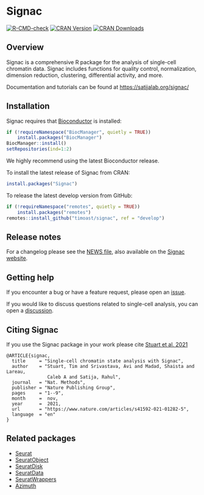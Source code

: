 # Signac

[![R-CMD-check](https://github.com/timoast/signac/workflows/R-CMD-check/badge.svg)](https://github.com/timoast/signac/actions)
[![CRAN
Version](https://www.r-pkg.org/badges/version/Signac)](https://cran.r-project.org/package=Signac)
[![CRAN
Downloads](https://cranlogs.r-pkg.org/badges/Signac)](https://cran.r-project.org/package=Signac)

## Overview

Signac is a comprehensive R package for the analysis of single-cell
chromatin data. Signac includes functions for quality control,
normalization, dimension reduction, clustering, differential activity,
and more.

Documentation and tutorials can be found at
<https://satijalab.org/signac/>

## Installation

Signac requires that [Bioconductor](https://www.bioconductor.org/) is
installed:

``` r
if (!requireNamespace("BiocManager", quietly = TRUE))
    install.packages("BiocManager")
BiocManager::install()
setRepositories(ind=1:2)
```

We highly recommend using the latest Bioconductor release.

To install the latest release of Signac from CRAN:

``` r
install.packages("Signac")
```

To release the latest develop version from GitHub:

``` r
if (!requireNamespace("remotes", quietly = TRUE))
    install.packages("remotes")
remotes::install_github("timoast/signac", ref = "develop")
```

## Release notes

For a changelog please see the [NEWS
file](https://github.com/timoast/signac/blob/develop/NEWS.md), also
available on the [Signac
website](https://satijalab.org/signac/news/index.html).

## Getting help

If you encounter a bug or have a feature request, please open an
[issue](https://github.com/timoast/signac/issues).

If you would like to discuss questions related to single-cell analysis,
you can open a
[discussion](https://github.com/timoast/signac/discussions).

## Citing Signac

If you use the Signac package in your work please cite [Stuart et
al. 2021](https://doi.org/10.1038/s41592-021-01282-5)

```
@ARTICLE{signac,
  title     = "Single-cell chromatin state analysis with Signac",
  author    = "Stuart, Tim and Srivastava, Avi and Madad, Shaista and Lareau,
               Caleb A and Satija, Rahul",
  journal   = "Nat. Methods",
  publisher = "Nature Publishing Group",
  pages     = "1--9",
  month     =  nov,
  year      =  2021,
  url       = "https://www.nature.com/articles/s41592-021-01282-5",
  language  = "en"
}
```

## Related packages

-   [Seurat](https://github.com/satijalab/seurat)
-   [SeuratObject](https://github.com/mojaveazure/seurat-object)
-   [SeuratDisk](https://github.com/mojaveazure/seurat-disk)
-   [SeuratData](https://github.com/satijalab/seurat-data)
-   [SeuratWrappers](https://github.com/satijalab/seurat-wrappers)
-   [Azimuth](https://github.com/satijalab/azimuth)
